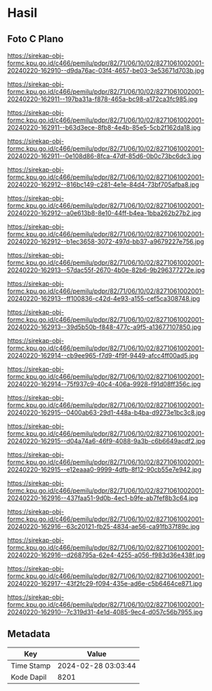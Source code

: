 # Hasil

## Foto C Plano

https://sirekap-obj-formc.kpu.go.id/c466/pemilu/pdpr/82/71/06/10/02/8271061002001-20240220-162910--d9da76ac-03f4-4657-be03-3e53671d703b.jpg

https://sirekap-obj-formc.kpu.go.id/c466/pemilu/pdpr/82/71/06/10/02/8271061002001-20240220-162911--197ba31a-f878-465a-bc98-a172ca3fc985.jpg

https://sirekap-obj-formc.kpu.go.id/c466/pemilu/pdpr/82/71/06/10/02/8271061002001-20240220-162911--b63d3ece-8fb8-4e4b-85e5-5cb2f162da18.jpg

https://sirekap-obj-formc.kpu.go.id/c466/pemilu/pdpr/82/71/06/10/02/8271061002001-20240220-162911--0e108d86-8fca-47df-85d6-0b0c73bc6dc3.jpg

https://sirekap-obj-formc.kpu.go.id/c466/pemilu/pdpr/82/71/06/10/02/8271061002001-20240220-162912--816bc149-c281-4e1e-84d4-73bf705afba8.jpg

https://sirekap-obj-formc.kpu.go.id/c466/pemilu/pdpr/82/71/06/10/02/8271061002001-20240220-162912--a0e613b8-8e10-44ff-b4ea-1bba262b27b2.jpg

https://sirekap-obj-formc.kpu.go.id/c466/pemilu/pdpr/82/71/06/10/02/8271061002001-20240220-162912--b1ec3658-3072-497d-bb37-a9679227e756.jpg

https://sirekap-obj-formc.kpu.go.id/c466/pemilu/pdpr/82/71/06/10/02/8271061002001-20240220-162913--57dac55f-2670-4b0e-82b6-9b296377272e.jpg

https://sirekap-obj-formc.kpu.go.id/c466/pemilu/pdpr/82/71/06/10/02/8271061002001-20240220-162913--ff100836-c42d-4e93-a155-cef5ca308748.jpg

https://sirekap-obj-formc.kpu.go.id/c466/pemilu/pdpr/82/71/06/10/02/8271061002001-20240220-162913--39d5b50b-f848-477c-a9f5-a13677107850.jpg

https://sirekap-obj-formc.kpu.go.id/c466/pemilu/pdpr/82/71/06/10/02/8271061002001-20240220-162914--cb9ee965-f7d9-4f9f-9449-afcc4ff00ad5.jpg

https://sirekap-obj-formc.kpu.go.id/c466/pemilu/pdpr/82/71/06/10/02/8271061002001-20240220-162914--75f937c9-40c4-406a-9928-f91d08ff356c.jpg

https://sirekap-obj-formc.kpu.go.id/c466/pemilu/pdpr/82/71/06/10/02/8271061002001-20240220-162915--0400ab63-29d1-448a-b4ba-d9273e1bc3c8.jpg

https://sirekap-obj-formc.kpu.go.id/c466/pemilu/pdpr/82/71/06/10/02/8271061002001-20240220-162915--d04a74a6-46f9-4088-9a3b-c6b6649acdf2.jpg

https://sirekap-obj-formc.kpu.go.id/c466/pemilu/pdpr/82/71/06/10/02/8271061002001-20240220-162915--e12eaaa0-9999-4dfb-8f12-90cb55e7e942.jpg

https://sirekap-obj-formc.kpu.go.id/c466/pemilu/pdpr/82/71/06/10/02/8271061002001-20240220-162916--437faa51-9d0b-4ec1-b9fe-ab7fef8b3c64.jpg

https://sirekap-obj-formc.kpu.go.id/c466/pemilu/pdpr/82/71/06/10/02/8271061002001-20240220-162916--63c20121-fb25-4834-ae56-ca91fb37f89c.jpg

https://sirekap-obj-formc.kpu.go.id/c466/pemilu/pdpr/82/71/06/10/02/8271061002001-20240220-162916--d268795a-62e4-4255-a056-f983d36e438f.jpg

https://sirekap-obj-formc.kpu.go.id/c466/pemilu/pdpr/82/71/06/10/02/8271061002001-20240220-162917--43f2fc29-f094-435e-ad6e-c5b6464ce871.jpg

https://sirekap-obj-formc.kpu.go.id/c466/pemilu/pdpr/82/71/06/10/02/8271061002001-20240220-162910--7c319d31-4e1d-4085-9ec4-d057c56b7955.jpg


## Metadata

| Key        | Value               |
| ---------- | ------------------- |
| Time Stamp | 2024-02-28 03:03:44 |
| Kode Dapil | 8201                |



